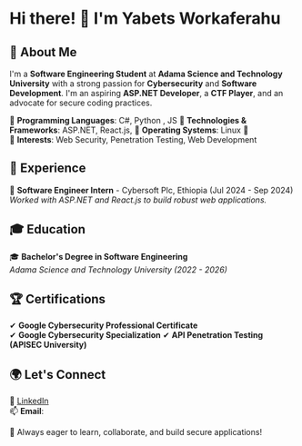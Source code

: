 # Hi there! 👋 I'm Yabets Workaferahu

## 🚀 About Me
I'm a **Software Engineering Student** at **Adama Science and Technology University** with a strong passion for **Cybersecurity** and **Software Development**. I'm an aspiring **ASP.NET Developer**, a **CTF Player**, and an advocate for secure coding practices. 

🔹 **Programming Languages**: C#, Python , JS 
🔹 **Technologies & Frameworks**: ASP.NET, React.js,
🔹 **Operating Systems**: Linux 🐧  
🔹 **Interests**: Web Security, Penetration Testing, Web Development 

## 💼 Experience
🔹 **Software Engineer Intern** - Cybersoft Plc, Ethiopia (Jul 2024 - Sep 2024)  
*Worked with ASP.NET and React.js to build robust web applications.*

## 🎓 Education
🎓 **Bachelor's Degree in Software Engineering**  
*Adama Science and Technology University (2022 - 2026)*

## 🏆 Certifications
✔ **Google Cybersecurity Professional Certificate**  
✔ **Google Cybersecurity Specialization** 
✔ **API Penetration Testing (APISEC University)** 


## 🌍 Let's Connect
🔗 [LinkedIn](https://www.linkedin.com/in/yabets7)  
📫 **Email**: 

🚀 Always eager to learn, collaborate, and build secure applications!
